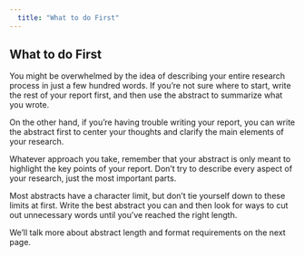 ```yaml
---
  title: "What to do First"
---
```


## What to do First

You might be overwhelmed by the idea of describing your entire research process in just a few hundred words. If you’re not sure where to start, write the rest of your report first, and then use the abstract to summarize what you wrote. 

On the other hand, if you’re having trouble writing your report, you can write the abstract first to center your thoughts and clarify the main elements of your research. 

Whatever approach you take, remember that your abstract is only meant to highlight the key points of your report.  Don’t try to describe every aspect of your research, just the most important parts.

Most abstracts have a character limit, but don’t tie yourself down to these limits at first. Write the best abstract you can and then look for ways to cut out unnecessary words until you’ve reached the right length. 

We’ll talk more about abstract length and format requirements on the next page. 
